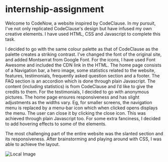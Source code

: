 # internship-assignment
Welcome to CodeNow, a website inspired by CodeClause. In my pursuit, I've not only replicated CodeClause's design but have infused my own creative elements. I have used HTML, CSS and Javascript to complete this task. 

I decided to go with the same colour palette as that of CodeClause as the palette creates a striking contrast. I’ve changed the font of the original site, and added Montserrat from Google Font. For the icons, I have used Font Awesome and included the CDN link in the HTML. The home page consists of a Navigation bar, a hero image, some statistics related to the website, features, testimonials, frequently asked question section and a footer. The FAQ section is an accordion which is done through plain Javascript. The content (including statistics) is from CodeClause and I’d like to give the credits to them. For the testimonials, I decided to go with anonymous pictures. The home page ensures responsiveness and has slight adjustments as the widths vary. Eg, for smaller screens, the navigation menu is replaced by a menu-bar icon which when clicked opens displays the menu. The user can close it by clicking the close icon. This was achieved through plain Javascript too. For some extra fanciness, I decided to add hovering effects to some of the elements.

The most challenging part of the entire website was the slanted section and its responsiveness. After brainstorming and playing around with CSS, I was able to achieve the layout.


![Local Image](Screenshot%202023-11-27%20at%208.44.32%20PM.png)
